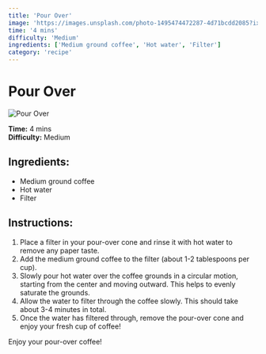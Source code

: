 ```yaml
---
title: 'Pour Over'
image: 'https://images.unsplash.com/photo-1495474472287-4d71bcdd2085?ixlib=rb-1.2.1&auto=format&fit=crop&w=600&q=80'
time: '4 mins'
difficulty: 'Medium'
ingredients: ['Medium ground coffee', 'Hot water', 'Filter']
category: 'recipe'
---
```

# Pour Over

![Pour Over](https://images.unsplash.com/photo-1495474472287-4d71bcdd2085?ixlib=rb-1.2.1&auto=format&fit=crop&w=600&q=80)

**Time:** 4 mins  
**Difficulty:** Medium

## Ingredients:
- Medium ground coffee
- Hot water
- Filter

## Instructions:
1. Place a filter in your pour-over cone and rinse it with hot water to remove any paper taste.
2. Add the medium ground coffee to the filter (about 1-2 tablespoons per cup).
3. Slowly pour hot water over the coffee grounds in a circular motion, starting from the center and moving outward. This helps to evenly saturate the grounds.
4. Allow the water to filter through the coffee slowly. This should take about 3-4 minutes in total.
5. Once the water has filtered through, remove the pour-over cone and enjoy your fresh cup of coffee!

Enjoy your pour-over coffee!
